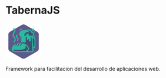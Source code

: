 # TabernaJS

<img src="./src/public/imgs/96x96.png">

Framework para facilitacion del desarrollo de aplicaciones web.
